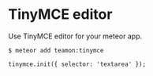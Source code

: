 # TinyMCE editor

Use TinyMCE editor for your meteor app.

```
$ meteor add teamon:tinymce
```

```
tinymce.init({ selector: 'textarea' });
```
